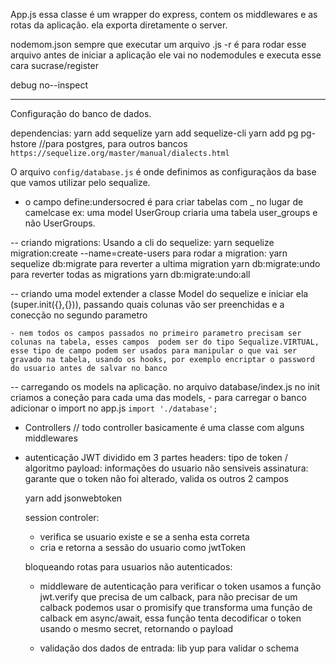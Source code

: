 App.js
  essa classe é um wrapper do express, contem os middlewares e as rotas da aplicação.
  ela exporta diretamente o server.


nodemom.json
  sempre que executar um arquivo .js 
  -r é para rodar esse arquivo antes de iniciar a aplicação 
  ele vai no nodemodules e executa esse cara sucrase/register 

debug
  no--inspect 



  ---------

  Configuração do banco de dados.

  dependencias:
    yarn add sequelize
    yarn add sequelize-cli
    yarn add pg pg-hstore //para postgres, para outros bancos `https://sequelize.org/master/manual/dialects.html`

  O arquivo `config/database.js` é onde definimos as configuraçãos da base que vamos utilizar pelo sequalize.

   - o campo define:undersocred é para criar tabelas com _ no lugar de camelcase ex: uma model UserGroup criaria uma tabela user_groups e não UserGroups.

   -- criando migrations:
    Usando a cli do sequelize:
      yarn sequelize migration:create --name=create-users
    para rodar a migration:
      yarn sequelize db:migrate
    para reverter a ultima migration
      yarn db:migrate:undo
    para reverter todas as migrations
      yarn db:migrate:undo:all


  -- criando uma model
    extender a classe Model do sequelize e iniciar ela (super.init({},{})),
    passando quais colunas vão ser preenchidas e a conecção no segundo parametro

    - nem todos os campos passados no primeiro parametro precisam ser colunas na tabela, esses campos  podem ser do tipo Sequalize.VIRTUAL, esse tipo de campo podem ser usados para manipular o que vai ser gravado na tabela, usando os hooks, por exemplo encriptar o password do usuario antes de salvar no banco


  -- carregando os models na aplicação.
    no arquivo database/index.js
    no init criamos a coneção para cada uma das models,
    - para carregar o banco adicionar o import no app.js `import './database';`

  
- Controllers // todo controller basicamente é uma classe com alguns middlewares

- autenticação JWT
  dividido em 3 partes
    headers: tipo de token / algoritmo
    payload: informações do usuario não sensiveis
    assinatura: garante que o token não foi alterado, valida os outros 2 campos

    yarn add jsonwebtoken

  session controler:
  - verifica se usuario existe e se a senha esta correta
  - cria e retorna a sessão do usuario como jwtToken

  bloqueando rotas para usuarios não autenticados:
  - middleware de autenticação 
    para verificar o token usamos a função jwt.verify que precisa de um calback, para não precisar de um calback podemos usar o  promisify que transforma uma função de calback em async/await, essa função tenta decodificar o token usando o mesmo secret, retornando o payload

  - validação dos dados de entrada:
  lib yup para validar o schema